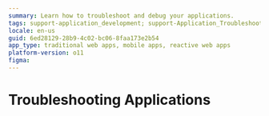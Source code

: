 ```yaml
---
summary: Learn how to troubleshoot and debug your applications.
tags: support-application_development; support-Application_Troubleshooting; support-Application_Troubleshooting-overview; support-webapps-overview
locale: en-us
guid: 6ed28129-28b9-4c02-bc06-8faa173e2b54
app_type: traditional web apps, mobile apps, reactive web apps
platform-version: o11
figma:
---
```


# Troubleshooting Applications